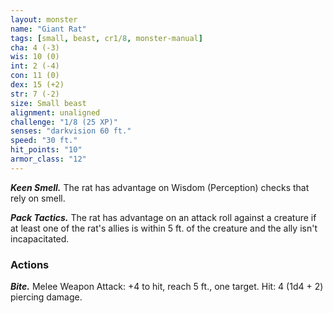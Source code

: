 ```yaml
---
layout: monster
name: "Giant Rat"
tags: [small, beast, cr1/8, monster-manual]
cha: 4 (-3)
wis: 10 (0)
int: 2 (-4)
con: 11 (0)
dex: 15 (+2)
str: 7 (-2)
size: Small beast
alignment: unaligned
challenge: "1/8 (25 XP)"
senses: "darkvision 60 ft."
speed: "30 ft."
hit_points: "10"
armor_class: "12"
---
```


***Keen Smell.*** The rat has advantage on Wisdom (Perception) checks that rely on smell.

***Pack Tactics.*** The rat has advantage on an attack roll against a creature if at least one of the rat's allies is within 5 ft. of the creature and the ally isn't incapacitated.

### Actions

***Bite.*** Melee Weapon Attack: +4 to hit, reach 5 ft., one target. Hit: 4 (1d4 + 2) piercing damage.